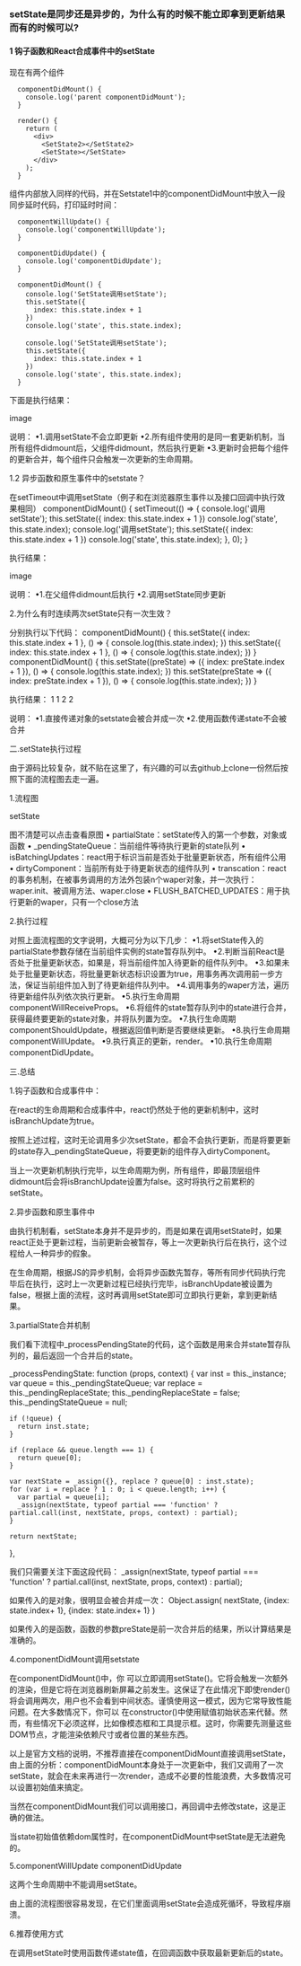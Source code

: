 ### setState是同步还是异步的，为什么有的时候不能立即拿到更新结果而有的时候可以?
#### 1 钩子函数和React合成事件中的setState
现在有两个组件
```
  componentDidMount() {
    console.log('parent componentDidMount');
  }

  render() {
    return (
      <div>
        <SetState2></SetState2>
        <SetState></SetState>
      </div>
    );
  }
```

组件内部放入同样的代码，并在Setstate1中的componentDidMount中放入一段同步延时代码，打印延时时间：
```
  componentWillUpdate() {
    console.log('componentWillUpdate');
  }

  componentDidUpdate() {
    console.log('componentDidUpdate');
  }

  componentDidMount() {
    console.log('SetState调用setState');
    this.setState({
      index: this.state.index + 1
    })
    console.log('state', this.state.index);
    
    console.log('SetState调用setState');
    this.setState({
      index: this.state.index + 1
    })
    console.log('state', this.state.index);
  }
```
下面是执行结果：


image

说明：
•1.调用setState不会立即更新
•2.所有组件使用的是同一套更新机制，当所有组件didmount后，父组件didmount，然后执行更新
•3.更新时会把每个组件的更新合并，每个组件只会触发一次更新的生命周期。

1.2 异步函数和原生事件中的setstate？

在setTimeout中调用setState（例子和在浏览器原生事件以及接口回调中执行效果相同）
  componentDidMount() {
    setTimeout(() => {
      console.log('调用setState');
      this.setState({
        index: this.state.index + 1
      })
      console.log('state', this.state.index);
      console.log('调用setState');
      this.setState({
        index: this.state.index + 1
      })
      console.log('state', this.state.index);
    }, 0);
  }

执行结果：


image

说明：
•1.在父组件didmount后执行
•2.调用setState同步更新

2.为什么有时连续两次setState只有一次生效？

分别执行以下代码：
  componentDidMount() {
    this.setState({ index: this.state.index + 1 }, () => {
      console.log(this.state.index);
    })
    this.setState({ index: this.state.index + 1 }, () => {
      console.log(this.state.index);
    })
  }
  componentDidMount() {
    this.setState((preState) => ({ index: preState.index + 1 }), () => {
      console.log(this.state.index);
    })
    this.setState(preState => ({ index: preState.index + 1 }), () => {
      console.log(this.state.index);
    })
  }

执行结果：
1
1
2
2

说明：
•1.直接传递对象的setstate会被合并成一次
•2.使用函数传递state不会被合并

二.setState执行过程

由于源码比较复杂，就不贴在这里了，有兴趣的可以去github上clone一份然后按照下面的流程图去走一遍。

1.流程图


setState

图不清楚可以点击查看原图
• partialState：setState传入的第一个参数，对象或函数
• _pendingStateQueue：当前组件等待执行更新的state队列
• isBatchingUpdates：react用于标识当前是否处于批量更新状态，所有组件公用
• dirtyComponent：当前所有处于待更新状态的组件队列
• transcation：react的事务机制，在被事务调用的方法外包装n个waper对象，并一次执行：waper.init、被调用方法、waper.close
• FLUSH_BATCHED_UPDATES：用于执行更新的waper，只有一个close方法

2.执行过程

对照上面流程图的文字说明，大概可分为以下几步：
•1.将setState传入的partialState参数存储在当前组件实例的state暂存队列中。
•2.判断当前React是否处于批量更新状态，如果是，将当前组件加入待更新的组件队列中。
•3.如果未处于批量更新状态，将批量更新状态标识设置为true，用事务再次调用前一步方法，保证当前组件加入到了待更新组件队列中。
•4.调用事务的waper方法，遍历待更新组件队列依次执行更新。
•5.执行生命周期componentWillReceiveProps。
•6.将组件的state暂存队列中的state进行合并，获得最终要更新的state对象，并将队列置为空。
•7.执行生命周期componentShouldUpdate，根据返回值判断是否要继续更新。
•8.执行生命周期componentWillUpdate。
•9.执行真正的更新，render。
•10.执行生命周期componentDidUpdate。

三.总结

1.钩子函数和合成事件中：

在react的生命周期和合成事件中，react仍然处于他的更新机制中，这时isBranchUpdate为true。

按照上述过程，这时无论调用多少次setState，都会不会执行更新，而是将要更新的state存入_pendingStateQueue，将要更新的组件存入dirtyComponent。

当上一次更新机制执行完毕，以生命周期为例，所有组件，即最顶层组件didmount后会将isBranchUpdate设置为false。这时将执行之前累积的setState。

2.异步函数和原生事件中

由执行机制看，setState本身并不是异步的，而是如果在调用setState时，如果react正处于更新过程，当前更新会被暂存，等上一次更新执行后在执行，这个过程给人一种异步的假象。

在生命周期，根据JS的异步机制，会将异步函数先暂存，等所有同步代码执行完毕后在执行，这时上一次更新过程已经执行完毕，isBranchUpdate被设置为false，根据上面的流程，这时再调用setState即可立即执行更新，拿到更新结果。

3.partialState合并机制

我们看下流程中_processPendingState的代码，这个函数是用来合并state暂存队列的，最后返回一个合并后的state。

  _processPendingState: function (props, context) {
    var inst = this._instance;
    var queue = this._pendingStateQueue;
    var replace = this._pendingReplaceState;
    this._pendingReplaceState = false;
    this._pendingStateQueue = null;

    if (!queue) {
      return inst.state;
    }

    if (replace && queue.length === 1) {
      return queue[0];
    }

    var nextState = _assign({}, replace ? queue[0] : inst.state);
    for (var i = replace ? 1 : 0; i < queue.length; i++) {
      var partial = queue[i];
      _assign(nextState, typeof partial === 'function' ? partial.call(inst, nextState, props, context) : partial);
    }

    return nextState;
  },

我们只需要关注下面这段代码：
_assign(nextState, typeof partial === 'function' ? partial.call(inst, nextState, props, context) : partial);

如果传入的是对象，很明显会被合并成一次：
Object.assign(
  nextState,
  {index: state.index+ 1},
  {index: state.index+ 1}
)

如果传入的是函数，函数的参数preState是前一次合并后的结果，所以计算结果是准确的。

4.componentDidMount调用setstate

在componentDidMount()中，你 可以立即调用setState()。它将会触发一次额外的渲染，但是它将在浏览器刷新屏幕之前发生。这保证了在此情况下即使render()将会调用两次，用户也不会看到中间状态。谨慎使用这一模式，因为它常导致性能问题。在大多数情况下，你可以 在constructor()中使用赋值初始状态来代替。然而，有些情况下必须这样，比如像模态框和工具提示框。这时，你需要先测量这些DOM节点，才能渲染依赖尺寸或者位置的某些东西。

以上是官方文档的说明，不推荐直接在componentDidMount直接调用setState，由上面的分析：componentDidMount本身处于一次更新中，我们又调用了一次setState，就会在未来再进行一次render，造成不必要的性能浪费，大多数情况可以设置初始值来搞定。

当然在componentDidMount我们可以调用接口，再回调中去修改state，这是正确的做法。

当state初始值依赖dom属性时，在componentDidMount中setState是无法避免的。

5.componentWillUpdate componentDidUpdate

这两个生命周期中不能调用setState。

由上面的流程图很容易发现，在它们里面调用setState会造成死循环，导致程序崩溃。

6.推荐使用方式

在调用setState时使用函数传递state值，在回调函数中获取最新更新后的state。
